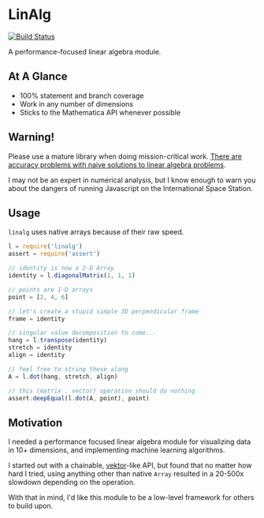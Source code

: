 # LinAlg

[![Build Status](https://travis-ci.org/ben-ng/linalg.svg?branch=master)](https://travis-ci.org/ben-ng/linalg)

A performance-focused linear algebra module.

## At A Glance

 * 100% statement and branch coverage
 * Work in any number of dimensions
 * Sticks to the Mathematica API whenever possible

## Warning!

Please use a mature library when doing mission-critical work. [There are accuracy problems with naive solutions to linear algebra problems](http://gauss.uc3m.es/web/personal_web/fdopico/talks/2013-cedya.pdf).

I may not be an expert in numerical analysis, but I know enough to warn you about the dangers of running Javascript on the International Space Station.

## Usage

`linalg` uses native arrays because of their raw speed.

```javascript
l = require('linalg')
assert = require('assert')

// identity is now a 2-D Array
identity = l.diagonalMatrix(1, 1, 1)

// points are 1-D arrays
point = [2, 4, 6]

// let's create a stupid simple 3D perpendicular frame
frame = identity

// singular value decomposition to come...
hang = l.transpose(identity)
stretch = identity
align = identity

// feel free to string these along
A = l.dot(hang, stretch, align)

// this (matrix . vector) operation should do nothing
assert.deepEqual(l.dot(A, point), point)
```

## Motivation

I needed a performance focused linear algebra module for visualizing data in 10+ dimensions, and implementing machine learning algorithms.

I started out with a chainable, [vektor](https://www.npmjs.org/package/vektor)-like API, but found that no matter how hard I tried, using anything other than native `Array` resulted in a 20-500x slowdown depending on the operation.

With that in mind, I'd like this module to be a low-level framework for others to build upon.
